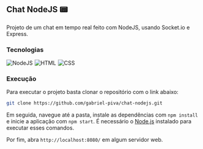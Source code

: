 ## Chat NodeJS 📟

Projeto de um chat em tempo real feito com NodeJS, usando Socket.io e Express. 

### Tecnologias
<div style="display: flex; gap: 5px;">
    <img src="https://img.shields.io/badge/NodeJS-339933?style=for-the-badge&logo=node.js&logoColor=339933&labelColor=070707" alt="NodeJS">
    <img src="https://img.shields.io/badge/HTML5-E34F26?style=for-the-badge&logo=html5&logoColor=E34F26&labelColor=070707" alt="HTML">
    <img src="https://img.shields.io/badge/CSS3-1572B6?style=for-the-badge&logo=css3&logoColor=1572B6&labelColor=070707" alt="CSS">
</div>

### Execução
Para executar o projeto basta clonar o repositório com o link abaixo:

```bash
git clone https://github.com/gabriel-piva/chat-nodejs.git
```

Em seguida, navegue até a pasta, instale as dependências com `npm install` e inicie a aplicação com `npm start`. 
É necessário o [Node.js](https://nodejs.org/pt-br) instalado para executar esses comandos.

Por fim, abra `http://localhost:8080/` em algum servidor web.
